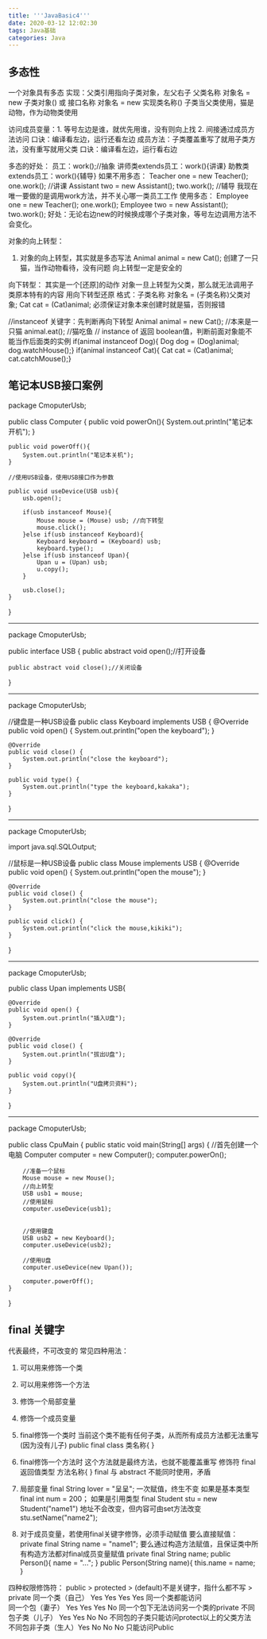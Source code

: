 ```yaml
---
title: '''JavaBasic4'''
date: 2020-03-12 12:02:30
tags: Java基础
categories: Java
---
```

## 多态性
一个对象具有多态
实现：父类引用指向子类对象，左父右子
   父类名称 对象名 = new 子类对象()
或 接口名称 对象名 = new 实现类名称()
子类当父类使用，猫是动物，作为动物类使用

访问成员变量：1. 等号左边是谁，就优先用谁，没有则向上找
			  2. 间接通过成员方法访问
		口诀：编译看左边，运行还看左边
成员方法：子类覆盖重写了就用子类方法，没有重写就用父类
    口诀：编译看左边，运行看右边

<!--more-->

多态的好处：
员工：work();//抽象
讲师类extends员工：work(){讲课}
助教类extends员工：work(){辅导}
如果不用多态：
Teacher one = new Teacher();
one.work(); //讲课
Assistant two = new Assistant();
two.work(); //辅导
我现在唯一要做的是调用work方法，并不关心哪一类员工工作
使用多态：
Employee one = new Teacher();
one.work();
Employee two = new Assistant();
two.work();
好处：无论右边new的时候换成哪个子类对象，等号左边调用方法不会变化。


对象的向上转型：
1. 对象的向上转型，其实就是多态写法
Animal animal = new Cat();
创建了一只猫，当作动物看待，没有问题
向上转型一定是安全的

向下转型：
其实是一个[还原]的动作
对象一旦上转型为父类，那么就无法调用子类原本特有的内容
用向下转型还原
格式：子类名称 对象名 = (子类名称)父类对象;
	  Cat cat = (Cat)animal;
	  必须保证对象本来创建时就是猫，否则报错


//instanceof 关键字：先判断再向下转型
Animal animal = new Cat(); //本来是一只猫
animal.eat(); //猫吃鱼
// instance of 返回 boolean值，判断前面对象能不能当作后面类的实例
if(animal instanceof Dog){
	Dog dog = (Dog)animal;
	dog.watchHouse();}
if(animal instanceof Cat){
	Cat cat = (Cat)animal;
	cat.catchMouse();}
	
## 笔记本USB接口案例


package CmoputerUsb;

public class Computer {
	public void powerOn(){
		System.out.println("笔记本开机");
	}

	public void powerOff(){
		System.out.println("笔记本关机");
	}

	//使用USB设备，使用USB接口作为参数

	public void useDevice(USB usb){
		usb.open();

		if(usb instanceof Mouse){
			Mouse mouse = (Mouse) usb; //向下转型
			mouse.click();
		}else if(usb instanceof Keyboard){
			Keyboard keyboard = (Keyboard) usb;
			keyboard.type();
		}else if(usb instanceof Upan){
			Upan u = (Upan) usb;
			u.copy();
		}

		usb.close();
	}
}

-------------------------------------------------------------------------------------------
package CmoputerUsb;

public interface USB {
	public abstract void open();//打开设备

	public abstract void close();//关闭设备

}

-------------------------------------------------------------------------------------------
package CmoputerUsb;

//键盘是一种USB设备
public class Keyboard implements USB {
	@Override
	public void open() {
		System.out.println("open the keyboard");
	}

	@Override
	public void close() {
		System.out.println("close the keyboard");
	}

	public void type() {
		System.out.println("type the keyboard,kakaka");
	}
}

-------------------------------------------------------------------------------------------

package CmoputerUsb;

import java.sql.SQLOutput;

//鼠标是一种USB设备
public class Mouse implements USB {
	@Override
	public void open() {
		System.out.println("open the mouse");
	}

	@Override
	public void close() {
		System.out.println("close the mouse");
	}

	public void click() {
		System.out.println("click the mouse,kikiki");
	}
}


-------------------------------------------------------------------------------------------
package CmoputerUsb;

public class Upan implements USB{

	@Override
	public void open() {
		System.out.println("插入U盘");
	}

	@Override
	public void close() {
		System.out.println("拔出U盘");
	}

	public void copy(){
		System.out.println("U盘拷贝资料");
	}
}


-------------------------------------------------------------------------------------------

package CmoputerUsb;

public class CpuMain {
	public static void main(String[] args) {
		//首先创建一个电脑
		Computer computer = new Computer();
		computer.powerOn();

		//准备一个鼠标
		Mouse mouse = new Mouse();
		//向上转型
		USB usb1 = mouse;
		//使用鼠标
		computer.useDevice(usb1);


		//使用键盘
		USB usb2 = new Keyboard();
		computer.useDevice(usb2);

		//使用U盘
		computer.useDevice(new Upan());

		computer.powerOff();
	}
}


## final 关键字
代表最终，不可改变的
常见四种用法：
1. 可以用来修饰一个类
2. 可以用来修饰一个方法
3. 修饰一个局部变量
4. 修饰一个成员变量

1. final修饰一个类时
当前这个类不能有任何子类，从而所有成员方法都无法重写(因为没有儿子)
public final class 类名称{
}

2. final修饰一个方法时
这个方法就是最终方法，也就不能覆盖重写
修饰符 final 返回值类型 方法名称{
}
final 与 abstract 不能同时使用，矛盾

3. 局部变量
final String lover = "呈呈";
一次赋值，终生不变
如果是基本类型
final int num = 200；
如果是引用类型
final Student stu = new Student("name1")
地址不会改变，但内容可由set方法改变
stu.setName("name2");

4. 对于成员变量，若使用final关键字修饰，必须手动赋值
要么直接赋值：private final String name = "name1";
要么通过构造方法赋值，且保证类中所有构造方法都对final成员变量赋值
private final String name;
public Person(){
	name = "...";
}
public Person(String name){
	this.name = name;
}

四种权限修饰符：
					public > protected > (default)不是关键字，指什么都不写 > private
同一个类（自己）	Yes      Yes         Yes                                 Yes    同一个类都能访问    
同一个包（妻子）	Yes      Yes         Yes                                 No     同一个包下无法访问另一个类的private
不同包子类（儿子）  Yes      Yes         No                                  No     不同包的子类只能访问protect以上的父类方法
不同包非子类（生人）Yes      No          No                                  No     只能访问Public


